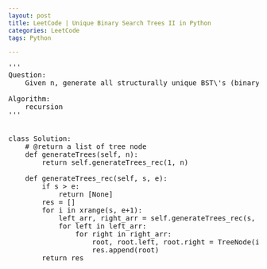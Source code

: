 ```yaml
---
layout: post
title: LeetCode | Unique Binary Search Trees II in Python
categories: LeetCode
tags: Python

---
```

<!-- import js for mathjax -->
<script src="http://cdn.mathjax.org/mathjax/latest/MathJax.js?config=default"></script>

<script type="text/x-mathjax-config">
MathJax.Hub.Config({
jax: ["input/TeX","output/HTML-CSS"],
tex2jax: {inlineMath: [['$','$'], ['\\(','\\)']]},
extensions: ["tex2jax.js","MathMenu.js","MathZoom.js"],
TeX: { equationNumbers: { autoNumber: "AMS" }, extensions: ["AMSmath.js", "AMSsymbols.js","noErrors.js","noUndefined.js"]}
});
</script>

<script type="text/javascript"
    src="http://cdn.mathjax.org/mathjax/latest/MathJax.js?config=TeX-AMS_HTML">
</script>

<pre>
'''
Question:
    Given n, generate all structurally unique BST\'s (binary search trees) that store values 1...n.

Algorithm:
    recursion
'''


class Solution:
    # @return a list of tree node
    def generateTrees(self, n):
        return self.generateTrees_rec(1, n)

    def generateTrees_rec(self, s, e):
        if s > e:
            return [None]
        res = []
        for i in xrange(s, e+1):
            left_arr, right_arr = self.generateTrees_rec(s, i-1), self.generateTrees_rec(i+1, e)
            for left in left_arr:
                for right in right_arr:
                    root, root.left, root.right = TreeNode(i), left, right
                    res.append(root)
        return res
</pre>
